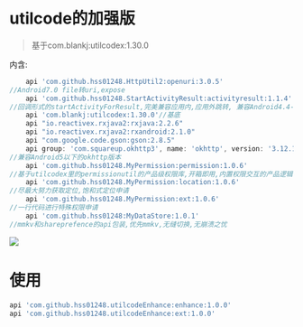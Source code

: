 # utilcode的加强版

> 基于com.blankj:utilcodex:1.30.0

内含:

```groovy
    api 'com.github.hss01248.HttpUtil2:openuri:3.0.5'
//Android7.0 file转uri,expose
    api 'com.github.hss01248.StartActivityResult:activityresult:1.1.4'
//回调形式的startActivityForResult,完美兼容应用内,应用外跳转, 兼容Android4.4-Android12
    api 'com.blankj:utilcodex:1.30.0'//基底
    api "io.reactivex.rxjava2:rxjava:2.2.6"
    api "io.reactivex.rxjava2:rxandroid:2.1.0"
    api "com.google.code.gson:gson:2.8.5"
    api group: 'com.squareup.okhttp3', name: 'okhttp', version: '3.12.12'
//兼容Android5以下的okhttp版本
    api 'com.github.hss01248.MyPermission:permission:1.0.6'
//基于utilcodex里的permissionutil的产品级权限库,开箱即用,内置权限交互的产品逻辑
    api 'com.github.hss01248.MyPermission:location:1.0.6' 
//尽最大努力获取定位,饱和式定位申请
    api 'com.github.hss01248.MyPermission:ext:1.0.6' 
//一行代码进行特殊权限申请
    api 'com.github.hss01248:MyDataStore:1.0.1' 
//mmkv和shareprefence的api包装,优先mmkv,无缝切换,无崩溃之忧
```



[![](https://jitpack.io/v/hss01248/utilcodeEnhance.svg)](https://jitpack.io/#hss01248/utilcodeEnhance)

# 使用

```groovy
api 'com.github.hss01248.utilcodeEnhance:enhance:1.0.0'
api 'com.github.hss01248.utilcodeEnhance:ext:1.0.0'
```

